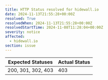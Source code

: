```yaml
---
title: HTTP Status resolved for hidewall.io
date: 2024-11-13T21:55:28+00:00Z
resolved: True
resolvedWhen: 2024-11-13T21:55:28+00:00Z
resolvedStartTime: 2024-11-08T11:28:04+00:00Z
severity: notice
affected:
  - hidewall.io
section: issue
---
```


| Expected Statuses | Actual Status  |
|-------------------|----------------|
| 200, 301, 302, 403 | 403 |

